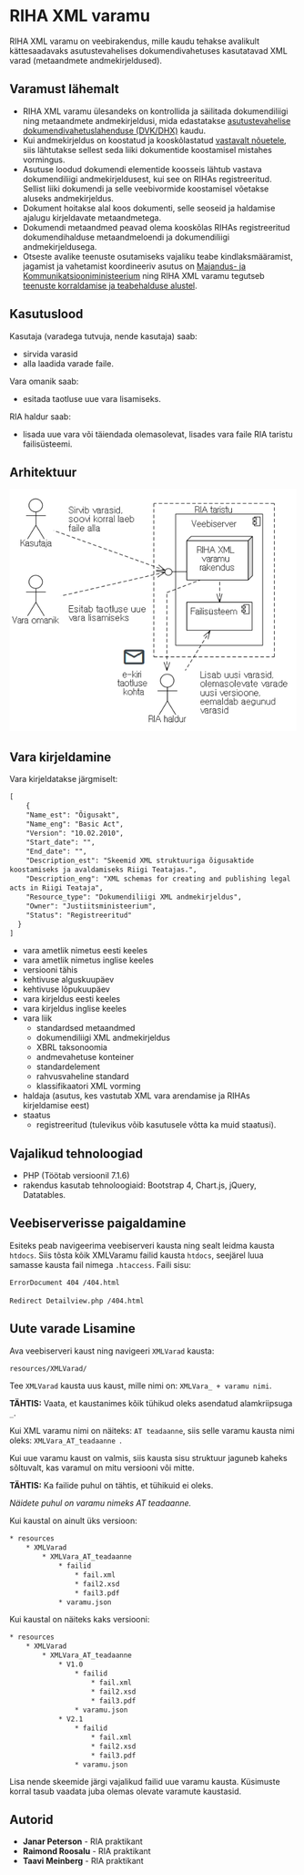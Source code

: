 # RIHA XML varamu

RIHA XML varamu on veebirakendus, mille kaudu tehakse avalikult kättesaadavaks asutustevahelises dokumendivahetuses kasutatavad XML varad (metaandmete andmekirjeldused).

## Varamust lähemalt

- RIHA XML varamu ülesandeks on kontrollida ja säilitada dokumendiliigi ning metaandmete andmekirjeldusi, mida edastatakse [asutustevahelise dokumendivahetuslahenduse (DVK/DHX)](https://www.ria.ee/ee/dokumendivahetus-dhx.html) kaudu.
- Kui andmekirjeldus on koostatud ja kooskõlastatud [vastavalt nõuetele](https://mkm.ee/sites/default/files/juhis_dokumendiliigi_xml_andmekirjelduse_koostamiseks.pdf), siis lähtutakse sellest seda liiki dokumentide koostamisel mistahes vormingus.
- Asutuse loodud dokumendi elementide koosseis lähtub vastava dokumendiliigi andmekirjeldusest, kui see on RIHAs registreeritud. Sellist liiki dokumendi ja selle veebivormide koostamisel võetakse aluseks andmekirjeldus.
- Dokument hoitakse alal koos dokumenti, selle seoseid ja haldamise ajalugu kirjeldavate metaandmetega.
- Dokumendi metaandmed peavad olema kooskõlas RIHAs registreeritud dokumendihalduse metaandmeloendi ja dokumendiliigi andmekirjeldusega.
- Otseste avalike teenuste osutamiseks vajaliku teabe kindlaksmääramist, jagamist ja vahetamist koordineeriv asutus on [Majandus- ja Kommunikatsiooniministeerium](https://www.mkm.ee/et/tegevused-eesmargid/infouhiskond/dokumendihaldusest-infohalduseni) ning RIHA XML varamu tegutseb [teenuste korraldamise ja teabehalduse alustel](https://www.riigiteataja.ee/akt/131052017007?leiaKehtiv).

## Kasutuslood

Kasutaja (varadega tutvuja, nende kasutaja) saab:

- sirvida varasid
- alla laadida varade faile.

Vara omanik saab:

- esitada taotluse uue vara lisamiseks.

RIA haldur saab:

- lisada uue vara või täiendada olemasolevat, lisades vara faile RIA taristu failisüsteemi.

## Arhitektuur

![](docs/Architecture.PNG)

## Vara kirjeldamine

Vara kirjeldatakse järgmiselt:

```
[
    {
    "Name_est": "Õigusakt",
    "Name_eng": "Basic Act",
    "Version": "10.02.2010",
    "Start_date": "",
    "End_date": "",
    "Description_est": "Skeemid XML struktuuriga õigusaktide koostamiseks ja avaldamiseks Riigi Teatajas.",
    "Description_eng": "XML schemas for creating and publishing legal acts in Riigi Teataja",
    "Resource_type": "Dokumendiliigi XML andmekirjeldus",
    "Owner": "Justiitsministeerium",
    "Status": "Registreeritud"
  }
]
```

- vara ametlik nimetus eesti keeles
- vara ametlik nimetus inglise keeles
- versiooni tähis
- kehtivuse alguskuupäev
- kehtivuse lõpukuupäev
- vara kirjeldus eesti keeles
- vara kirjeldus inglise keeles
- vara liik
  - standardsed metaandmed
  - dokumendiliigi XML andmekirjeldus
  - XBRL taksonoomia
  - andmevahetuse konteiner
  - standardelement
  - rahvusvaheline standard
  - klassifikaatori XML vorming
- haldaja (asutus, kes vastutab XML vara arendamise ja RIHAs kirjeldamise eest)
- staatus
  - registreeritud (tulevikus võib kasutusele võtta ka muid staatusi).

## Vajalikud tehnoloogiad

- PHP (Töötab versioonil 7.1.6)
- rakendus kasutab tehnoloogiaid: Bootstrap 4, Chart.js, jQuery, Datatables.

## Veebiserverisse paigaldamine

Esiteks peab navigeerima veebiserveri kausta ning sealt leidma kausta `htdocs`.
Siis tõsta kõik XMLVaramu failid kausta `htdocs`, seejärel luua samasse kausta fail nimega `.htaccess`.
Faili sisu:
```
ErrorDocument 404 /404.html

Redirect Detailview.php /404.html
```

## Uute varade Lisamine

Ava veebiserveri kaust ning navigeeri `XMLVarad` kausta:

```
resources/XMLVarad/
```

Tee `XMLVarad` kausta uus kaust, mille nimi on: `XMLVara_ + varamu nimi`.

**TÄHTIS:** Vaata, et kaustanimes kõik tühikud oleks asendatud alamkriipsuga `_`.

Kui XML varamu nimi on näiteks: `AT teadaanne`, siis selle varamu kausta nimi oleks: `XMLVara_AT_teadaanne
`.

Kui uue varamu kaust on valmis, siis kausta sisu struktuur jaguneb kaheks sõltuvalt, kas varamul on mitu  versiooni või mitte.

**TÄHTIS:** Ka failide puhul on tähtis, et tühikuid ei oleks.

*Näidete puhul on varamu nimeks AT teadaanne.*

Kui kaustal on ainult üks versioon:

```
* resources
    * XMLVarad
        * XMLVara_AT_teadaanne
            * failid
                * fail.xml
                * fail2.xsd
                * fail3.pdf
            * varamu.json
```

Kui kaustal on näiteks kaks versiooni:

```
* resources
    * XMLVarad
        * XMLVara_AT_teadaanne
            * V1.0
                * failid
                    * fail.xml
                    * fail2.xsd
                    * fail3.pdf
                * varamu.json
            * V2.1
                * failid
                    * fail.xml
                    * fail2.xsd
                    * fail3.pdf
                * varamu.json
```

Lisa nende skeemide järgi vajalikud failid uue varamu kausta. Küsimuste korral tasub vaadata juba olemas olevate varamute kaustasid.

## Autorid

* **Janar Peterson** - RIA praktikant
* **Raimond Roosalu** - RIA praktikant
* **Taavi Meinberg** - RIA praktikant

